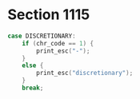 # Section 1115

```c << Cases of |print_cmd_chr| for symbolic printing of primitives >>+=
case DISCRETIONARY:
    if (chr_code == 1) {
        print_esc("-");
    }
    else {
        print_esc("discretionary");
    }
    break;
```
